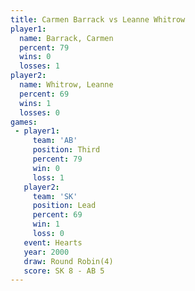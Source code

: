 ```yaml
---
title: Carmen Barrack vs Leanne Whitrow
player1:               
  name: Barrack, Carmen
  percent: 79          
  wins: 0              
  losses: 1            
player2:               
  name: Whitrow, Leanne
  percent: 69          
  wins: 1              
  losses: 0            
games:
 - player1:         
     team: 'AB'     
     position: Third
     percent: 79    
     win: 0         
     loss: 1        
   player2:        
     team: 'SK'    
     position: Lead
     percent: 69   
     win: 1        
     loss: 0       
   event: Hearts       
   year: 2000          
   draw: Round Robin(4)
   score: SK 8 - AB 5  
---
```

